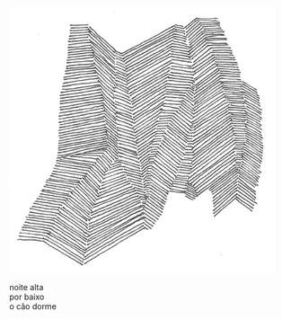 ![haikai_illustration](../images/haikai/04.png "Ilustração: Elder Martins (2017)")

noite alta    
por baixo   
o cão dorme
